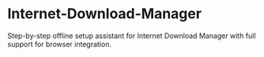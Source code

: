 # Internet-Download-Manager
Step-by-step offline setup assistant for Internet Download Manager with full support for browser integration.
